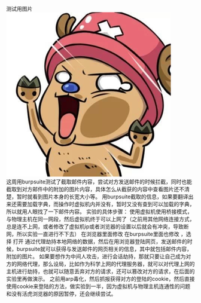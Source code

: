 
测试用图片  
![image](https://github.com/henopu89iu/henopu89iu/raw/master/1407286718012.jpeg )  
这周用burpsuite测试了截取邮件内容，尝试对方发送邮件的时候拦截，同时也能截取到对方邮件中的附加的图片内容，具体怎么从截获的内容中查看图片还不清楚，暂时就看到图片本身的长宽大小等。
用burpsuite截取的信息，如果要翻译出来还需要加载字典，而操作时虚拟机内并没有，暂时又没有查到可以加载的字典，所以就用人眼找了一下邮件内容。
实验的具体步骤：
使用虚拟机使用桥接模式，与物理主机在同一网段，然后虚拟机终于可以上网了（之前用其他网络连接方式，总是连不上网，或者修改了虚拟机ip或者浏览器的设置以后就会有冲突，导致断网，所以实验一直进行不下去）
在浏览器里面修改
在burpsuite里面也修改 ，选择 打开
通过代理劫持本地网络的数据，然后在用浏览器登陆网页，发送邮件的时候，burpsuite就可以获得与发送邮件的网页相关的信息，其中就包括邮件内容，附加的图片。
如果要想作为中间人攻击，进行会话劫持，那就只要让自己成为对方的网络代理，那么设局，比如作为科学上网的代理服务器，就可以对代理上网的主机进行劫持，也就可以随意丢弃对方的请求，还可以篡改对方的请求，在后面的实验里再做演示。
之前用arp毒化，然后抓报获得对方的登陆的cookie，然后直接使用cookie来登陆的方法，做实验到一半，因为虚拟机与物理主机连通性的问题和没有活虎浏览器的原因暂停，还会继续尝试。
